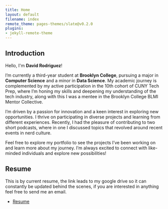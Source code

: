 ```yaml
---
title: Home
layout: default
filename: index
remote_theme: pages-themes/slate@v0.2.0
plugins:
- jekyll-remote-theme
--- 
```


## Introduction 

Hello, I'm **David Rodriguez**!

I’m currently a third-year student at **Brooklyn College**, pursuing a major in **Computer Science** and a minor in **Data Science**. My academic journey is complemented by my active participation in the 10th cohort of CUNY Tech Prep, where I’m honing my skills and deepening my understanding of the tech industry, along with this I was a mentee in the Brooklyn College BLMI Mentor Collective.

I’m driven by a passion for innovation and a keen interest in exploring new opportunities. I thrive on participating in diverse projects and learning from different experiences. Recently, I had the pleasure of contributing to two short podcasts, where in one I discussed topics that revolved around recent events in nerd culture.

Feel free to explore my portfolio to see the projects I’ve been working on and learn more about my journey. I’m always excited to connect with like-minded individuals and explore new possibilities!

## Resume
This is by current resume, the link leads to my google drive so it can constantly be updated behind the scenes, if you are interested in anything feel free to send me an email.
* [Resume](https://drive.google.com/file/d/1P2XaJpzCK55BDZ0G21YhvaovWrpGJlab/view)
